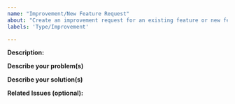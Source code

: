 ```yaml
---
name: "Improvement/New Feature Request"
about: "Create an improvement request for an existing feature or new feature"
labels: 'Type/Improvement'

---
```


**Description:**
<!-- Give a brief description of the improvement -->

**Describe your problem(s)**

**Describe your solution(s)**

**Related Issues (optional):**
<!-- Any related issues such as sub tasks, issues reported in other repositories (e.g component repositories), similar problems, etc. -->



